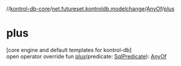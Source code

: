 //[kontrol-db-core](../../../index.md)/[net.futureset.kontroldb.modelchange](../index.md)/[AnyOf](index.md)/[plus](plus.md)

# plus

[core engine and default templates for kontrol-db]\
open operator override fun [plus](plus.md)(predicate: [SqlPredicate](../-sql-predicate/index.md)): [AnyOf](index.md)
